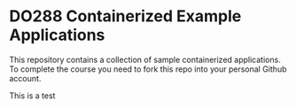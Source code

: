 # DO288 Containerized Example Applications

This repository contains a collection of sample containerized applications.  To complete the course you need to fork this repo into your personal Github account.

This is a test 
